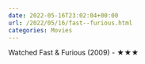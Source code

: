 ```yaml
---
date: 2022-05-16T23:02:04+00:00
url: /2022/05/16/fast--furious.html
categories: Movies
---
```

Watched Fast & Furious (2009) - ★★★




